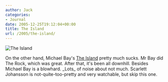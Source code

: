```yaml
---
author: Jack
categories:
- Journal
date: 2005-12-25T19:12:04+00:00
title: The Island
url: /2005/the-island/
---
```


![The Island](/files/the-island.jpg) 

On the other hand, Michael Bay's [The Island](<http://www.rottentomatoes.com/m/island/>) pretty much sucks. Mr Bay did The Rock, which was great. After that, it's been all downhill. Besides Michael Bay is a blowhard. \_Lots\_ of noise about not much. Scarlett Johansson is not-quite-too-pretty and very watchable, but skip this one.